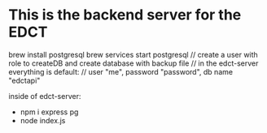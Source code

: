 # This is the backend server for the EDCT
brew install postgresql
brew services start postgresql
// create a user with role to createDB and create database with backup file
// in the edct-server everything is default:
// user "me", password "password", db name "edctapi"

inside of edct-server:
- npm i express pg
- node index.js
